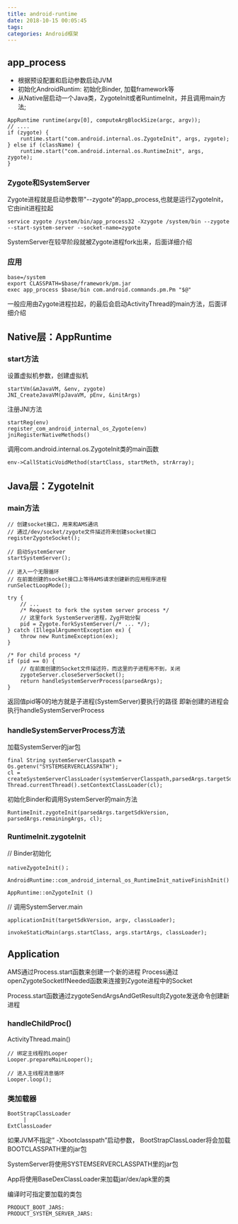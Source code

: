 ```yaml
---
title: android-runtime
date: 2018-10-15 00:05:45
tags:
categories: Android框架
---
```


## app_process

- 根据预设配置和启动参数启动JVM
- 初始化AndroidRuntim: 初始化Binder, 加载framework等
- 从Native层启动一个Java类，ZygoteInit或者RuntimeInit，并且调用main方法;

~~~
AppRuntime runtime(argv[0], computeArgBlockSize(argc, argv));
// ....
if (zygote) {
    runtime.start("com.android.internal.os.ZygoteInit", args, zygote);
} else if (className) {
    runtime.start("com.android.internal.os.RuntimeInit", args, zygote);
}
~~~

### Zygote和SystemServer

Zygote进程就是启动参数带"--zygote"的app_process,也就是运行ZygoteInit，它由init进程拉起

~~~
service zygote /system/bin/app_process32 -Xzygote /system/bin --zygote --start-system-server --socket-name=zygote
~~~

SystemServer在较早阶段就被Zygote进程fork出来，后面详细介绍

### 应用

~~~
base=/system
export CLASSPATH=$base/framework/pm.jar
exec app_process $base/bin com.android.commands.pm.Pm "$@"
~~~

一般应用由Zygote进程拉起，的最后会启动ActivityThread的main方法，后面详细介绍

## Native层：AppRuntime

### start方法

设置虚拟机参数，创建虚拟机

~~~
startVm(&mJavaVM, &env, zygote)
JNI_CreateJavaVM(pJavaVM, pEnv, &initArgs)
~~~

注册JNI方法
~~~
startReg(env)
register_com_android_internal_os_Zygote(env)
jniRegisterNativeMethods()
~~~

调用com.android.internal.os.ZygoteInit类的main函数

~~~
env->CallStaticVoidMethod(startClass, startMeth, strArray);
~~~

## Java层：ZygoteInit

### main方法

~~~
// 创建socket接口，用来和AMS通讯
// 通过/dev/socket/zygote文件描述符来创建socket接口
registerZygoteSocket();

// 启动SystemServer
startSystemServer();

// 进入一个无限循环
// 在前面创建的socket接口上等待AMS请求创建新的应用程序进程
runSelectLoopMode();
~~~


~~~
try {
    // ...
    /* Request to fork the system server process */
    // 这里fork SystemServer进程，Zyg开始分裂
    pid = Zygote.forkSystemServer(/* ... */);
} catch (IllegalArgumentException ex) {
    throw new RuntimeException(ex);
}

/* For child process */
if (pid == 0) {
    // 在前面创建的Socket文件描述符，而这里的子进程用不到，关闭
    zygoteServer.closeServerSocket();
    return handleSystemServerProcess(parsedArgs);
}
~~~

返回值pid等0的地方就是子进程(SystemServer)要执行的路径
即新创建的进程会执行handleSystemServerProcess

### handleSystemServerProcess方法

加载SystemServer的jar包

~~~
final String systemServerClasspath = Os.getenv("SYSTEMSERVERCLASSPATH");
cl = createSystemServerClassLoader(systemServerClasspath,parsedArgs.targetSdkVersion);
Thread.currentThread().setContextClassLoader(cl);
~~~

初始化Binder和调用SystemServer的main方法

~~~
RuntimeInit.zygoteInit(parsedArgs.targetSdkVersion, parsedArgs.remainingArgs, cl);
~~~

### RuntimeInit.zygoteInit

// Binder初始化

~~~
nativeZygoteInit()；

AndroidRuntime::com_android_internal_os_RuntimeInit_nativeFinishInit()

AppRuntime::onZygoteInit ()
~~~

// 调用SystemServer.main

~~~
applicationInit(targetSdkVersion, argv, classLoader);

invokeStaticMain(args.startClass, args.startArgs, classLoader);
~~~

## Application

AMS通过Process.start函数来创建一个新的进程
Process通过openZygoteSocketIfNeeded函数来连接到Zygote进程中的Socket

Process.start函数通过zygoteSendArgsAndGetResult向Zygote发送命令创建新进程


###  handleChildProc()

ActivityThread.main()

~~~
// 绑定主线程的Looper
Looper.prepareMainLooper();

// 进入主线程消息循环
Looper.loop();
~~~

### 类加载器

~~~
BootStrapClassLoader
     |
ExtClassLoader
~~~

如果JVM不指定” -Xbootclasspath”启动参数， BootStrapClassLoader将会加载BOOTCLASSPATH里的jar包

SystemServer将使用SYSTEMSERVERCLASSPATH里的jar包

App将使用BaseDexClassLoader来加载jar/dex/apk里的类

编译时可指定要加载的类包

~~~
PRODUCT_BOOT_JARS:
PRODUCT_SYSTEM_SERVER_JARS:
~~~